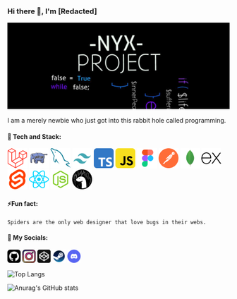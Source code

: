 ### Hi there 👋, I'm [Redacted]
![](https://github.com/iArsene69/iArsene69/blob/main/banner.jpg)

 I am a merely newbie who just got into this rabbit hole called programming.
 

#### 🔰 Tech and Stack: 

<img src='https://github.com/iArsene69/iArsene69/blob/main/laravel-svgrepo-com.svg' alt='laravel' height='45'>  <img src='https://github.com/iArsene69/iArsene69/blob/main/php2-svgrepo-com.svg' alt='php' height='45'> <img src='https://github.com/iArsene69/iArsene69/blob/main/mysql-svgrepo-com.svg' alt='mysql' height='45'> <img src='https://github.com/iArsene69/iArsene69/blob/main/tailwind-svgrepo-com.svg' alt='tailwind' height='45'> <img src='https://github.com/iArsene69/iArsene69/blob/main/typescript-svgrepo-com.svg' alt='typescript' height='45'>  <img src='https://github.com/iArsene69/iArsene69/blob/main/javascript-svgrepo-com.svg' alt='javascript' height='45'>  <img src='https://github.com/iArsene69/iArsene69/blob/main/figma-svgrepo-com.svg' alt='figma' height='45'>  <img src='https://github.com/iArsene69/iArsene69/blob/main/postman-icon-svgrepo-com.svg' alt='postman' height='45'> <img src='https://github.com/iArsene69/iArsene69/blob/main/mongo-svgrepo-com.svg' alt='mongodb' height='45'> <img src='https://github.com/iArsene69/iArsene69/blob/main/express-svgrepo-com.svg' alt='express' height='45'> <img src='https://github.com/iArsene69/iArsene69/blob/main/svelte-icon-svgrepo-com.svg' alt='svelte' height='45'> <img src='https://github.com/iArsene69/iArsene69/blob/main/react-svgrepo-com.svg' alt='react' height='45'> <img src='https://github.com/iArsene69/iArsene69/blob/main/node-svgrepo-com.svg' alt='nodejs' height='45'> <img src='https://github.com/iArsene69/iArsene69/blob/main/deno-svgrepo-com.svg' alt='deno' height='45'>


#### ⚡Fun fact: 

    Spiders are the only web designer that love bugs in their webs. 

#### 🔗 My Socials:

[<img src='https://github.com/iArsene69/iArsene69/blob/main/github-svgrepo-com.svg' alt='github' height='30'>](https://github.com/iArsene69)  [<img src='https://github.com/iArsene69/iArsene69/blob/main/instagram-svgrepo-com.svg' alt='instagram' height='30'>](https://www.instagram.com/nite.nyx/)  [<img src='https://github.com/iArsene69/iArsene69/blob/main/codepen-svgrepo-com.svg' alt='codepen' height='30'>](https://codepen.io/iArsene69)  [<img src='https://github.com/iArsene69/iArsene69/blob/main/steam-svgrepo-com.svg' alt='codepen' height='30'>](https://steamcommunity.com/id/iArsene69/)  [<img src='https://github.com/iArsene69/iArsene69/blob/main/discord-v2-svgrepo-com.svg' alt='codepen' height='30'>](https://discordapp.com/users/844220260142809139)  

![Top Langs](https://github-readme-stats.vercel.app/api/top-langs/?username=iArsene69&layout=compact&theme=tokyonight)      

![Anurag's GitHub stats](https://github-readme-stats.vercel.app/api?username=iArsene69&show_icons=true&theme=tokyonight)





